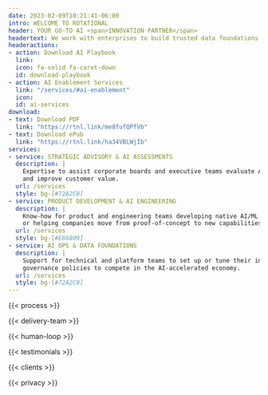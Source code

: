 ```yaml
---
date: 2023-02-09T10:21:41-06:00
intro: WELCOME TO ROTATIONAL
header: YOUR GO-TO AI <span>INNOVATION PARTNER</span>
headertext: We work with enterprises to build trusted data foundations and AI solutions for sustainable business impact.
headeractions:
- action: Download AI Playbook
  link:
  icon: fa-solid fa-caret-down
  id: download-playbook
- action: AI Enablement Services
  link: "/services/#ai-enablement"
  icon:
  id: ai-services
download:
- text: Download PDF
  link: "https://rtnl.link/me8fufQPfVb"
- text: Download ePub
  link: "https://rtnl.link/ha34VBLWjIb"
services:
- service: STRATEGIC ADVISORY & AI ASSESSMENTS
  description: | 
    Expertise to assist corporate boards and executive teams evaluate AI/ML investments that enhance efficiency, accelerate decision-making, 
    and improve customer value.
  url: /services
  style: bg-[#72A2C0]
- service: PRODUCT DEVELOPMENT & AI ENGINEERING
  description: | 
    Know-how for product and engineering teams developing native AI/ML applications, enhancing existing products, 
    or helping companies move from proof-of-concept to new capabilities.
  url: /services
  style: bg-[#E66809]
- service: AI OPS & DATA FOUNDATIONS
  description: | 
    Support for technical and platform teams to set up or tune their infrastructure, processes, data pipelines and 
    governance policies to compete in the AI-accelerated economy.
  url: /services
  style: bg-[#72A2C0]
---
```


<!-- Edit copy in data/en/process.yml -->
{{< process >}}

<!-- Edit copy in data/en/delivery_team.yml -->
{{< delivery-team >}}

<!-- Edit copy in data/en/humanloop.yml -->
{{< human-loop >}}

<!-- Edit and add testimonials in data/en/testimonials.yml -->
{{< testimonials >}}

<!-- Edit and add clients in data/en/clients.yml -->
{{< clients >}}

{{< privacy >}}

<!-- NOTE: Recent Rotations is part of the template and is added after the content -->